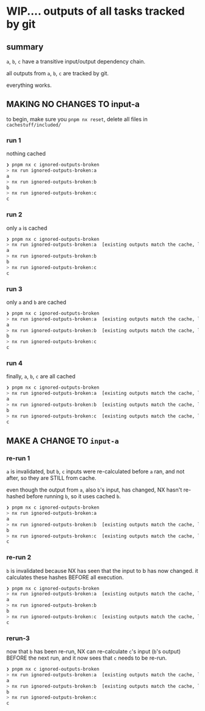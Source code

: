 # WIP.... outputs of all tasks tracked by git

## summary

`a`, `b`, `c` have a transitive input/output dependency chain.

all outputs from `a`, `b`, `c` are tracked by git.

everything works.

## MAKING NO CHANGES TO input-a

to begin, make sure you `pnpm nx reset`, delete all files in `cachestuff/included/`

### run 1

nothing cached

```bash
❯ pnpm nx c ignored-outputs-broken
> nx run ignored-outputs-broken:a
a
> nx run ignored-outputs-broken:b
b
> nx run ignored-outputs-broken:c
c
```

### run 2

only `a` is cached

```bash
❯ pnpm nx c ignored-outputs-broken
> nx run ignored-outputs-broken:a  [existing outputs match the cache, left as is]
a
> nx run ignored-outputs-broken:b
b
> nx run ignored-outputs-broken:c
c
```

### run 3

only `a` and `b` are cached

```bash
❯ pnpm nx c ignored-outputs-broken
> nx run ignored-outputs-broken:a  [existing outputs match the cache, left as is]
a
> nx run ignored-outputs-broken:b  [existing outputs match the cache, left as is]
b
> nx run ignored-outputs-broken:c
c
```

### run 4

finally, `a`, `b`, `c` are all cached

```bash
❯ pnpm nx c ignored-outputs-broken
> nx run ignored-outputs-broken:a  [existing outputs match the cache, left as is]
a
> nx run ignored-outputs-broken:b  [existing outputs match the cache, left as is]
b
> nx run ignored-outputs-broken:c  [existing outputs match the cache, left as is]
c
```

## MAKE A CHANGE TO `input-a`

### re-run 1

`a` is invalidated, but `b`, `c` inputs were re-calculated before `a` ran,
and not after, so they are STILL from cache.

even though the output from `a`, also `b`'s input, has changed, NX hasn't re-hashed
before running `b`, so it uses cached `b`.

```bash
❯ pnpm nx c ignored-outputs-broken
> nx run ignored-outputs-broken:a
a
> nx run ignored-outputs-broken:b  [existing outputs match the cache, left as is]
b
> nx run ignored-outputs-broken:c  [existing outputs match the cache, left as is]
c
```

### re-run 2

`b` is invalidated because NX has seen that the input to b has now changed. it calculates
these hashes BEFORE all execution.

```bash
❯ pnpm nx c ignored-outputs-broken
> nx run ignored-outputs-broken:a  [existing outputs match the cache, left as is]
a
> nx run ignored-outputs-broken:b
b
> nx run ignored-outputs-broken:c  [existing outputs match the cache, left as is]
c
```

### rerun-3

now that `b` has been re-run, NX can re-calculate `c`'s input (`b`'s output) BEFORE
the next run, and it now sees that `c` needs to be re-run.

```bash
❯ pnpm nx c ignored-outputs-broken
> nx run ignored-outputs-broken:a  [existing outputs match the cache, left as is]
a
> nx run ignored-outputs-broken:b  [existing outputs match the cache, left as is]
b
> nx run ignored-outputs-broken:c
c
```
